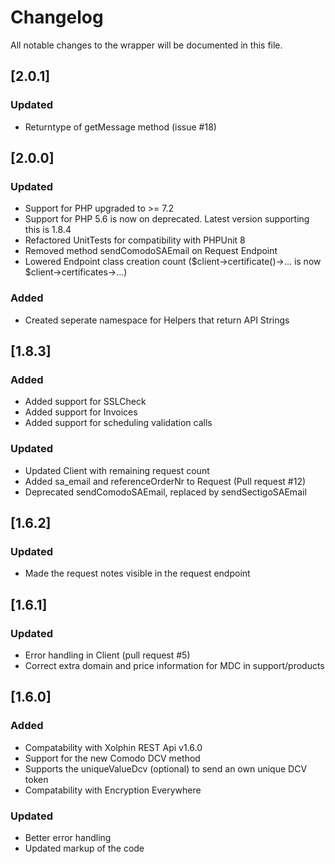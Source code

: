 # Changelog
All notable changes to the wrapper will be documented in this file.

## [2.0.1]
### Updated
- Returntype of getMessage method (issue #18)

## [2.0.0]
### Updated
- Support for PHP upgraded to >= 7.2
- Support for PHP 5.6 is now on deprecated. Latest version supporting this is 1.8.4
- Refactored UnitTests for compatibility with PHPUnit 8
- Removed method sendComodoSAEmail on Request Endpoint
- Lowered Endpoint class creation count ($client->certificate()->... is now $client->certificates->...)

### Added
- Created seperate namespace for Helpers that return API Strings

## [1.8.3]
### Added
- Added support for SSLCheck
- Added support for Invoices
- Added support for scheduling validation calls

### Updated
- Updated Client with remaining request count
- Added sa_email and referenceOrderNr to Request (Pull request #12)
- Deprecated sendComodoSAEmail, replaced by sendSectigoSAEmail

## [1.6.2]
### Updated
- Made the request notes visible in the request endpoint

## [1.6.1]
### Updated
- Error handling in Client (pull request #5)
- Correct extra domain and price information for MDC in support/products

## [1.6.0]
### Added
- Compatability with Xolphin REST Api v1.6.0
- Support for the new Comodo DCV method
- Supports the uniqueValueDcv (optional) to send an own unique DCV token
- Compatability with Encryption Everywhere

### Updated
- Better error handling
- Updated markup of the code
